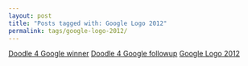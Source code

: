 ```yaml
---
layout: post
title: "Posts tagged with: Google Logo 2012"
permalink: tags/google-logo-2012/
---
```

[Doodle 4 Google winner](/2012/05/doodle-4-google-winner)
[Doodle 4 Google followup](/2012/05/doodle-4-google-followup)
[Google Logo 2012](/2012/03/google-logo-2012)

